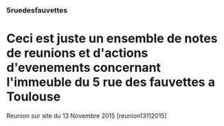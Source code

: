 ### 5ruedesfauvettes

# Ceci est juste un ensemble de notes de reunions et d'actions d'evenements concernant l'immeuble du 5 rue des fauvettes a Toulouse

Reunion sur site du 13 Novembre 2015 [reunion13112015]
